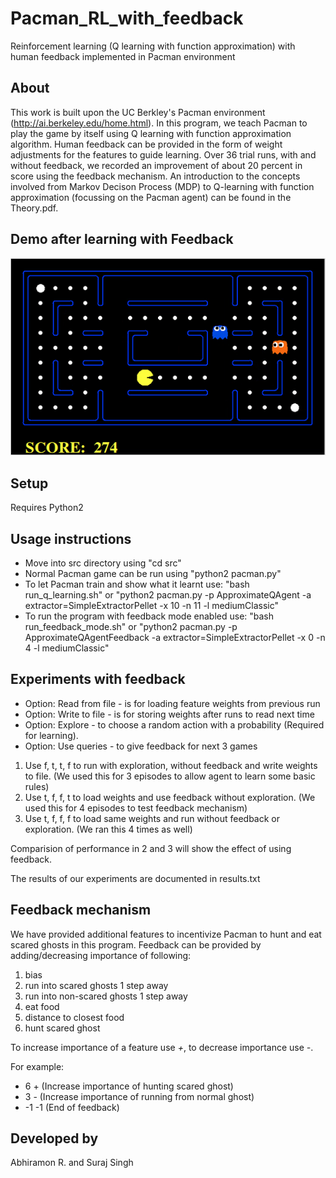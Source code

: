 # Pacman_RL_with_feedback
Reinforcement learning (Q learning with function approximation) with human feedback implemented in Pacman environment

## About
This work is built upon the UC Berkley's Pacman environment (http://ai.berkeley.edu/home.html).
In this program, we teach Pacman to play the game by itself using Q learning with function approximation algorithm. Human feedback can be provided in the form of weight adjustments for the features to guide learning. Over 36 trial runs, with and without feedback, we recorded an improvement of about 20 percent in score using the feedback mechanism. An introduction to the concepts involved from Markov Decison Process (MDP) to Q-learning with function approximation (focussing on the Pacman agent) can be found in the Theory.pdf.

## Demo after learning with Feedback

![Alt Text](gif/pacman.gif)

## Setup
Requires Python2

## Usage instructions
* Move into src directory using "cd src"
* Normal Pacman game can be run using "python2 pacman.py"
* To let Pacman train and show what it learnt use: "bash run_q_learning.sh" or "python2 pacman.py -p ApproximateQAgent -a extractor=SimpleExtractorPellet -x 10 -n 11 -l mediumClassic"
* To run the program with feedback mode enabled use: "bash run_feedback_mode.sh" or "python2 pacman.py -p ApproximateQAgentFeedback -a extractor=SimpleExtractorPellet -x 0 -n 4 -l mediumClassic"


## Experiments with feedback

* Option: Read from file - is for loading feature weights from previous run
* Option: Write to file - is for storing weights after runs to read next time
* Option: Explore - to choose a random action with a probability (Required for learning).
* Option: Use queries - to give feedback for next 3 games

1. Use f, t, t, f to run with exploration, without feedback and write weights to file. (We used this for 3 episodes to allow agent to learn some basic rules)
2. Use t, f, f, t to load weights and use feedback without exploration. (We used this for 4 episodes to test feedback mechanism)
3. Use t, f, f, f to load same weights and run without feedback or exploration. (We ran this 4 times as well)

Comparision of performance in 2 and 3 will show the effect of using feedback.

The results of our experiments are documented in results.txt

## Feedback mechanism

We have provided additional features to incentivize Pacman to hunt and eat scared ghosts in this program.
Feedback can be provided by adding/decreasing importance of following:
1. bias
2. run into scared ghosts 1 step away
3. run into non-scared ghosts 1 step away
4. eat food
5. distance to closest food
6. hunt scared ghost

To increase importance of a feature use *+*, to decrease importance use *-*.

For example:  
* 6 + (Increase importance of hunting scared ghost)
* 3 - (Increase importance of running from normal ghost)
* -1 -1 (End of feedback)

## Developed by
Abhiramon R. and Suraj Singh